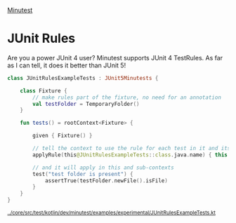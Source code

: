 [Minutest](README.md)

# JUnit Rules

Are you a power JUnit 4 user? Minutest supports JUnit 4 TestRules. As far as I can tell, it does it better than JUnit 5!

[start-insert]: <../core/src/test/kotlin/dev/minutest/examples/experimental/JUnitRulesExampleTests.kt>
```kotlin
class JUnitRulesExampleTests : JUnit5Minutests {

    class Fixture {
        // make rules part of the fixture, no need for an annotation
        val testFolder = TemporaryFolder()
    }

    fun tests() = rootContext<Fixture> {

        given { Fixture() }

        // tell the context to use the rule for each test in it and its children
        applyRule(this@JUnitRulesExampleTests::class.java.name) { this.testFolder }

        // and it will apply in this and sub-contexts
        test("test folder is present") {
            assertTrue(testFolder.newFile().isFile)
        }
    }
}
```
<small>[../core/src/test/kotlin/dev/minutest/examples/experimental/JUnitRulesExampleTests.kt](../core/src/test/kotlin/dev/minutest/examples/experimental/JUnitRulesExampleTests.kt)</small>

[end-insert]: <>